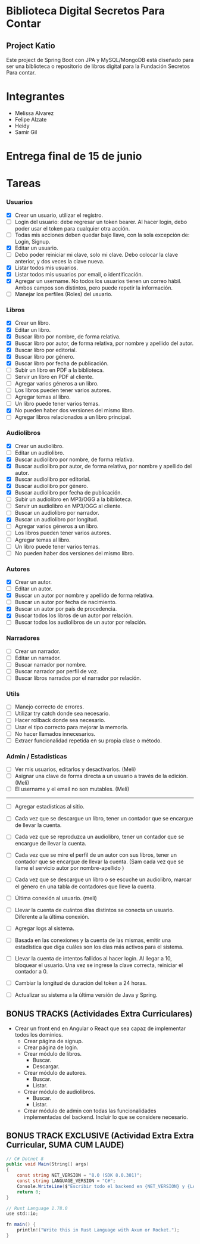 # Biblioteca Digital Secretos Para Contar

## Project Katio

Este project de Spring Boot con JPA y MySQL/MongoDB está diseñado para ser una biblioteca o repositorio de libros digital para la Fundación Secretos Para contar.

# Integrantes

- Melissa Alvarez
- Felipe Alzate
- Heidy 
- Samir Gil

# Entrega final de 15 de junio
# Tareas

### Usuarios

- [x] Crear un usuario, utilizar el registro.
- [ ] Login del usuario: debe regresar un token bearer. Al hacer login, debo poder usar el token para cualquier otra acción.
- [ ] Todas mis acciones deben quedar bajo llave, con la sola excepción de: Login, Signup.
- [x] Editar un usuario.
- [ ] Debo poder reiniciar mi clave, solo mi clave. Debo colocar la clave anterior, y dos veces la clave nueva.
- [x] Listar todos mis usuarios.
- [x] Listar todos mis usuarios por email, o identificación.
- [x] Agregar un username. No todos los usuarios tienen un correo hábil. Ambos campos son distintos, pero puede repetir la información.
- [ ] Manejar los perfiles (Roles) del usuario.

### Libros

- [x] Crear un libro.
- [x] Editar un libro.
- [x] Buscar libro por nombre, de forma relativa.
- [x] Buscar libro por autor, de forma relativa, por nombre y apellido del autor.
- [x] Buscar libro por editorial.
- [x] Buscar libro por género.
- [x] Buscar libro por fecha de publicación.
- [ ] Subir un libro en PDF a la biblioteca.
- [ ] Servir un libro en PDF al cliente.
- [ ] Agregar varios géneros a un libro.
- [ ] Los libros pueden tener varios autores.
- [ ] Agregar temas al libro.
- [ ] Un libro puede tener varios temas.
- [x] No pueden haber dos versiones del mismo libro.
- [ ] Agregar libros relacionados a un libro principal.

### Audiolibros

- [x] Crear un audiolibro.
- [ ] Editar un audiolibro.
- [x] Buscar audiolibro por nombre, de forma relativa.
- [x] Buscar audiolibro por autor, de forma relativa, por nombre y apellido del autor.
- [x] Buscar audiolibro por editorial.
- [x] Buscar audiolibro por género.
- [x] Buscar audiolibro por fecha de publicación.
- [ ] Subir un audiolibro en MP3/OGG a la biblioteca.
- [ ] Servir un audiolibro en MP3/OGG al cliente.
- [ ] Buscar un audiolibro por narrador.
- [x] Buscar un audiolibro por longitud.
- [ ] Agregar varios géneros a un libro.
- [ ] Los libros pueden tener varios autores.
- [ ] Agregar temas al libro.
- [ ] Un libro puede tener varios temas.
- [ ] No pueden haber dos versiones del mismo libro.

### Autores

- [x] Crear un autor.
- [ ] Editar un autor.
- [x] Buscar un autor por nombre y apellido de forma relativa.
- [ ] Buscar un autor por fecha de nacimiento.
- [x] Buscar un autor por país de procedencia.
- [x] Buscar todos los libros de un autor por relación.
- [ ] Buscar todos los audiolibros de un autor por relación.

### Narradores

- [ ] Crear un narrador.
- [ ] Editar un narrador.
- [ ] Buscar narrador por nombre.
- [ ] Buscar narrador por perfil de voz.
- [ ] Buscar libros narrados por el narrador por relación.

### Utils

- [ ] Manejo correcto de errores.
- [ ] Utilizar try catch donde sea necesario.
- [ ] Hacer rollback donde sea necesario.
- [ ] Usar el tipo correcto para mejorar la memoria.
- [ ] No hacer llamados innecesarios.
- [ ] Extraer funcionalidad repetida en su propia clase o método.

### Admin / Estadísticas

- [ ] Ver mis usuarios, editarlos y desactivarlos. (Meli)
- [ ] Asignar una clave de forma directa a un usuario a través de la edición. (Meli)
- [ ] El username y el email no son mutables. (Meli)
*********
- [ ] Agregar estadísticas al sitio.
- [ ] Cada vez que se descargue un libro, tener un contador que se encargue de llevar la cuenta.
- [ ] Cada vez que se reproduzca un audiolibro, tener un contador que se encargue de llevar la cuenta.
- [ ] Cada vez que se mire el perfil de un autor con sus libros, tener un contador que se encargue de llevar la cuenta. (Sam cada vez que se llame el servicio autor por nombre-apellido )
- [ ] Cada vez que se descargue un libro o se escuche un audiolibro, marcar el género en una tabla de contadores que lleve la cuenta.

- [ ] Última conexión al usuario. (meli)
- [ ] Llevar la cuenta de cuántos días distintos se conecta un usuario. Diferente a la última conexión.
- [ ] Agregar logs al sistema.
- [ ] Basada en las conexiones y la cuenta de las mismas, emitir una estadística que diga cuáles son los días más activos para el sistema.
- [ ] Llevar la cuenta de intentos fallidos al hacer login. Al llegar a 10, bloquear el usuario. Una vez se ingrese la clave correcta, reiniciar el contador a 0.
- [ ] Cambiar la longitud de duración del token a 24 horas.
- [ ] Actualizar su sistema a la última versión de Java y Spring.

## BONUS TRACKS (Actividades Extra Curriculares)

- Crear un front end en Angular o React que sea capaz de implementar todos los dominios.
    - Crear página de signup.
    - Crear página de login.
    - Crear módulo de libros.
        - Buscar.
        - Descargar.
    - Crear módulo de autores.
        - Buscar.
        - Listar.
    - Crear módulo de audiolibros.
        - Buscar.
        - Listar.
    - Crear módulo de admin con todas las funcionalidades implementadas del backend. Incluir lo que se considere necesario.

## BONUS TRACK EXCLUSIVE (Actividad Extra Extra Curricular, SUMA CUM LAUDE)

```csharp
// C# Dotnet 8
public void Main(String[] args)
{
    const string NET_VERSION = "8.0 (SDK 8.0.301)";
    const string LANGUAGE_VERSION = "C#";
    Console.WriteLine($"Escribir todo el backend en {NET_VERSION} y {LANGUAGE_VERSION}");
    return 0;
}

// Rust Language 1.78.0
use std::io;

fn main() {
    println!("Write this in Rust Language with Axum or Rocket.");
}

